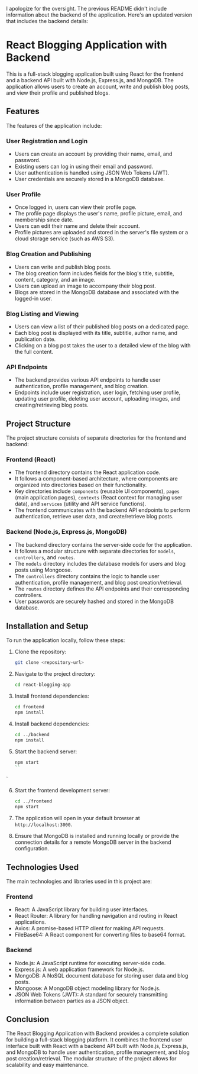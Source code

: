 I apologize for the oversight. The previous README didn't include information about the backend of the application. Here's an updated version that includes the backend details:

# React Blogging Application with Backend

This is a full-stack blogging application built using React for the frontend and a backend API built with Node.js, Express.js, and MongoDB. The application allows users to create an account, write and publish blog posts, and view their profile and published blogs.

## Features

The features of the application include:

### User Registration and Login
- Users can create an account by providing their name, email, and password.
- Existing users can log in using their email and password.
- User authentication is handled using JSON Web Tokens (JWT).
- User credentials are securely stored in a MongoDB database.

### User Profile
- Once logged in, users can view their profile page.
- The profile page displays the user's name, profile picture, email, and membership since date.
- Users can edit their name and delete their account.
- Profile pictures are uploaded and stored in the server's file system or a cloud storage service (such as AWS S3).

### Blog Creation and Publishing
- Users can write and publish blog posts.
- The blog creation form includes fields for the blog's title, subtitle, content, category, and an image.
- Users can upload an image to accompany their blog post.
- Blogs are stored in the MongoDB database and associated with the logged-in user.

### Blog Listing and Viewing
- Users can view a list of their published blog posts on a dedicated page.
- Each blog post is displayed with its title, subtitle, author name, and publication date.
- Clicking on a blog post takes the user to a detailed view of the blog with the full content.

### API Endpoints
- The backend provides various API endpoints to handle user authentication, profile management, and blog creation.
- Endpoints include user registration, user login, fetching user profile, updating user profile, deleting user account, uploading images, and creating/retrieving blog posts.

## Project Structure

The project structure consists of separate directories for the frontend and backend:

### Frontend (React)
- The frontend directory contains the React application code.
- It follows a component-based architecture, where components are organized into directories based on their functionality.
- Key directories include `components` (reusable UI components), `pages` (main application pages), `contexts` (React context for managing user data), and `services` (utility and API service functions).
- The frontend communicates with the backend API endpoints to perform authentication, retrieve user data, and create/retrieve blog posts.

### Backend (Node.js, Express.js, MongoDB)
- The backend directory contains the server-side code for the application.
- It follows a modular structure with separate directories for `models`, `controllers`, and `routes`.
- The `models` directory includes the database models for users and blog posts using Mongoose.
- The `controllers` directory contains the logic to handle user authentication, profile management, and blog post creation/retrieval.
- The `routes` directory defines the API endpoints and their corresponding controllers.
- User passwords are securely hashed and stored in the MongoDB database.

## Installation and Setup

To run the application locally, follow these steps:

1. Clone the repository:

   ```bash
   git clone <repository-url>
   ```

2. Navigate to the project directory:

   ```bash
   cd react-blogging-app
   ```

3. Install frontend dependencies:

   ```bash
   cd frontend
   npm install
   ```

4. Install backend dependencies:

   ```bash
   cd ../backend
   npm install
   ```

5. Start the backend server:

   ```bash
   npm start
   ``

`

6. Start the frontend development server:

   ```bash
   cd ../frontend
   npm start
   ```

7. The application will open in your default browser at `http://localhost:3000`.

8. Ensure that MongoDB is installed and running locally or provide the connection details for a remote MongoDB server in the backend configuration.

## Technologies Used

The main technologies and libraries used in this project are:

### Frontend
- React: A JavaScript library for building user interfaces.
- React Router: A library for handling navigation and routing in React applications.
- Axios: A promise-based HTTP client for making API requests.
- FileBase64: A React component for converting files to base64 format.

### Backend
- Node.js: A JavaScript runtime for executing server-side code.
- Express.js: A web application framework for Node.js.
- MongoDB: A NoSQL document database for storing user data and blog posts.
- Mongoose: A MongoDB object modeling library for Node.js.
- JSON Web Tokens (JWT): A standard for securely transmitting information between parties as a JSON object.

## Conclusion

The React Blogging Application with Backend provides a complete solution for building a full-stack blogging platform. It combines the frontend user interface built with React with a backend API built with Node.js, Express.js, and MongoDB to handle user authentication, profile management, and blog post creation/retrieval. The modular structure of the project allows for scalability and easy maintenance.
